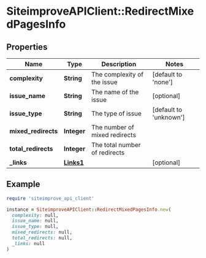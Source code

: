 # SiteimproveAPIClient::RedirectMixedPagesInfo

## Properties

| Name | Type | Description | Notes |
| ---- | ---- | ----------- | ----- |
| **complexity** | **String** | The complexity of the issue | [default to &#39;none&#39;] |
| **issue_name** | **String** | The name of the issue | [optional] |
| **issue_type** | **String** | The type of issue | [default to &#39;unknown&#39;] |
| **mixed_redirects** | **Integer** | The number of mixed redirects |  |
| **total_redirects** | **Integer** | The total number of redirects |  |
| **_links** | [**Links1**](Links1.md) |  | [optional] |

## Example

```ruby
require 'siteimprove_api_client'

instance = SiteimproveAPIClient::RedirectMixedPagesInfo.new(
  complexity: null,
  issue_name: null,
  issue_type: null,
  mixed_redirects: null,
  total_redirects: null,
  _links: null
)
```

